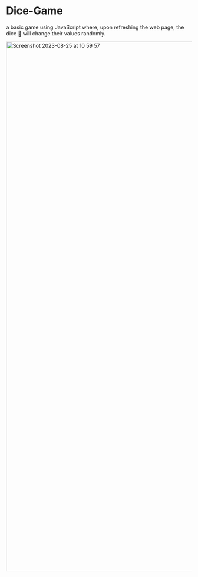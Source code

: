 # Dice-Game

a basic game using JavaScript where, upon refreshing the web page, the dice 🎲 will change their values randomly. 

<img width="1437" alt="Screenshot 2023-08-25 at 10 59 57" src="https://github.com/hammamaburaidi/Dice-Game/assets/89531299/6c4d5947-68bc-4a0f-a46d-f40b93c157b9">

